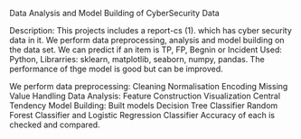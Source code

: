 Data Analysis and Model Building of CyberSecurity Data

Description:
This projects includes a report-cs (1). which has cyber security data in it. 
We perform data preprocessing, analysis and model building on the data set.
We can predict if an item is TP, FP, Begnin or Incident
Used: Python, Librarries: sklearn, matplotlib, seaborn, numpy, pandas.
The performance of thge model is good but can be improved.

We perform data preprocessing:
Cleaning
Normalisation
Encoding
Missing Value Handling
Data Analysis:
Feature Construction
Visualization
Central Tendency
Model Building:
Built models 
Decision Tree Classifier
Random Forest Classifier and 
Logistic Regression Classifier
Accuracy of each is checked and compared.

